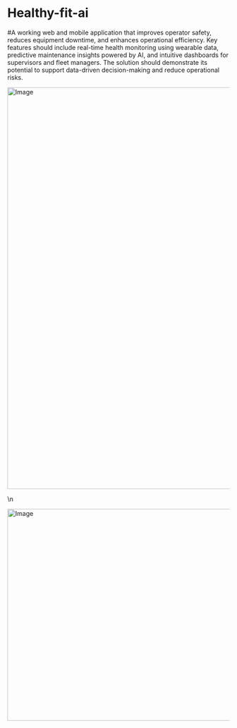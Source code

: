 ﻿# Healthy-fit-ai

 #A working web and mobile application that improves operator safety, reduces equipment downtime, and enhances operational efficiency. Key features should include real-time health monitoring using wearable data, predictive maintenance insights powered by AI, and intuitive dashboards for supervisors and fleet managers. The solution should demonstrate its potential to support data-driven decision-making and reduce operational risks.


 <img width="1907" height="912" alt="Image" src="https://github.com/user-attachments/assets/f89512cc-6cc4-430e-8fdf-e31f7c6c4043" />


\n






<img width="1883" height="481" alt="Image" src="https://github.com/user-attachments/assets/8697a061-1def-416f-8f28-e32ff24b8ff3" />



